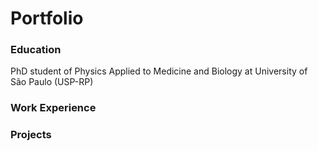 # Portfolio

### Education
PhD student of Physics Applied to Medicine and Biology at University of São Paulo (USP-RP)

### Work Experience

### Projects

